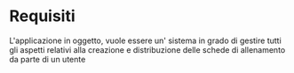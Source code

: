 # Requisiti
L'applicazione in oggetto, vuole essere un' sistema in grado di gestire tutti gli aspetti relativi alla creazione e distribuzione delle schede di allenamento da parte di un utente 
